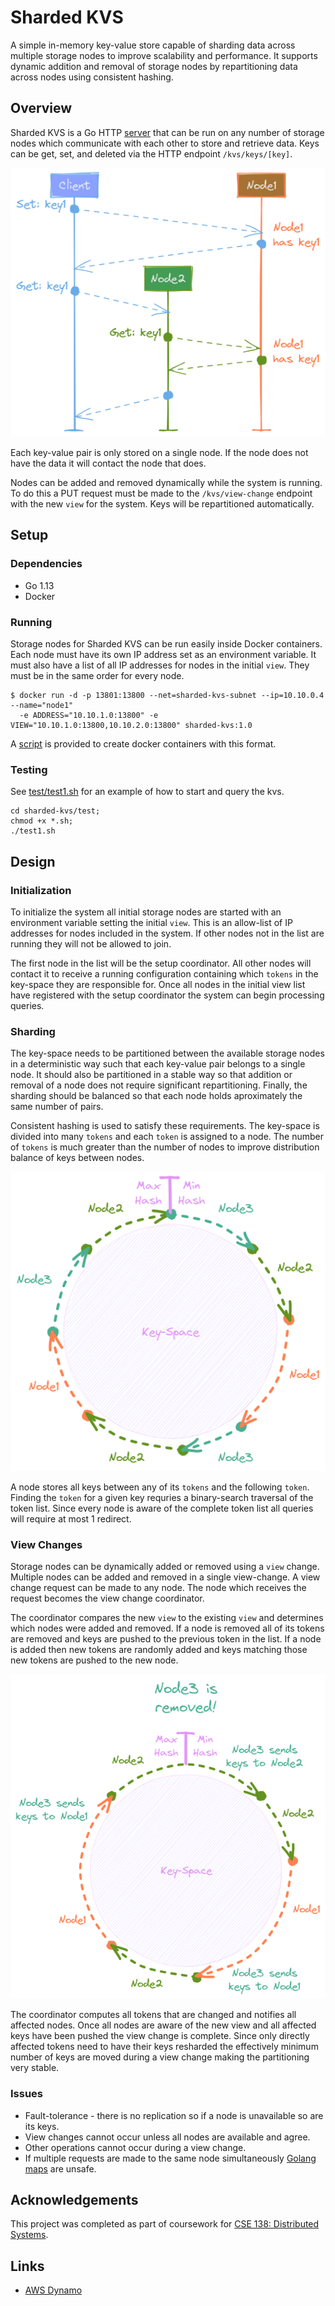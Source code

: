 # Sharded KVS

A simple in-memory key-value store capable of sharding data across multiple storage nodes to improve scalability and performance. It supports dynamic addition and removal of storage nodes by repartitioning data across nodes using consistent hashing.

## Overview

Sharded KVS is a Go HTTP [server](server.go) that can be run on any number of storage nodes which communicate with each other to store and retrieve data. Keys can be get, set, and deleted via the HTTP endpoint `/kvs/keys/[key]`.

<p align="center">
    <img src="assets/query-forward.png" alt="Query"/>
</p>

Each key-value pair is only stored on a single node. If the node does not have the data it will contact the node that does.

Nodes can be added and removed dynamically while the system is running. To do this a PUT request must be made to the `/kvs/view-change` endpoint with the new `view` for the system. Keys will be repartitioned automatically.

## Setup

### Dependencies

* Go 1.13
* Docker

### Running

Storage nodes for Sharded KVS can be run easily inside Docker containers. Each node must have its own IP address set as an environment variable. It must also have a list of all IP addresses for nodes in the initial `view`. They must be in the same order for every node.

```
$ docker run -d -p 13801:13800 --net=sharded-kvs-subnet --ip=10.10.0.4 --name="node1" 
  -e ADDRESS="10.10.1.0:13800" -e VIEW="10.10.1.0:13800,10.10.2.0:13800" sharded-kvs:1.0
```

A [script](test/create.sh) is provided to create docker containers with this format.

### Testing

See [test/test1.sh](test/test1.sh) for an example of how to start and query the kvs.

```
cd sharded-kvs/test;
chmod +x *.sh;
./test1.sh
```

## Design

### Initialization

To initialize the system all initial storage nodes are started with an environment variable setting the initial `view`. This is an allow-list of IP addresses for nodes included in the system. If other nodes not in the list are running they will not be allowed to join.

The first node in the list will be the setup coordinator. All other nodes will contact it to receive a running configuration containing which `tokens` in the key-space they are responsible for. Once all nodes in the initial view list have registered with the setup coordinator the system can begin processing queries.

### Sharding

The key-space needs to be partitioned between the available storage nodes in a deterministic way such that each key-value pair belongs to a single node. It should also be partitioned in a stable way so that addition or removal of a node does not require significant repartitioning. Finally, the sharding should be balanced so that each node holds aproximately the same number of pairs.

Consistent hashing is used to satisfy these requirements. The key-space is divided into many `tokens` and each `token` is assigned to a node. The number of `tokens` is much greater than the number of nodes to improve distribution balance of keys between nodes.

<p align="center">
    <img src="assets/hashing.png" alt="Hashing"/>
</p>

A node stores all keys between any of its `tokens` and the following `token`. Finding the `token` for a given key requries a binary-search traversal of the token list. Since every node is aware of the complete token list all queries will require at most 1 redirect.

### View Changes

Storage nodes can be dynamically added or removed using a `view` change. Multiple nodes can be added and removed in a single view-change. A view change request can be made to any node. The node which receives the request becomes the view change coordinator.

The coordinator compares the new `view` to the existing `view` and determines which nodes were added and removed. If a node is removed all of its tokens are removed and keys are pushed to the previous token in the list. If a node is added then new tokens are randomly added and keys matching those new tokens are pushed to the new node. 

<p align="center">
    <img src="assets/node-removal.png" alt="Node removed"/>
</p>

The coordinator computes all tokens that are changed and notifies all affected nodes. Once all nodes are aware of the new view and all affected keys have been pushed the view change is complete. Since only directly affected tokens need to have their keys resharded the effectively minimum number of keys are moved during a view change making the partitioning very stable.

### Issues

* Fault-tolerance - there is no replication so if a node is unavailable so are its keys.
* View changes cannot occur unless all nodes are available and agree.
* Other operations cannot occur during a view change.
* If multiple requests are made to the same node simultaneously [Golang maps](https://golang.org/doc/faq#atomic_maps) are unsafe.

## Acknowledgements

 This project was completed as part of coursework for [CSE 138: Distributed Systems](https://courses.soe.ucsc.edu/courses/cse138/).

## Links

* [AWS Dynamo](https://www.allthingsdistributed.com/files/amazon-dynamo-sosp2007.pdf)